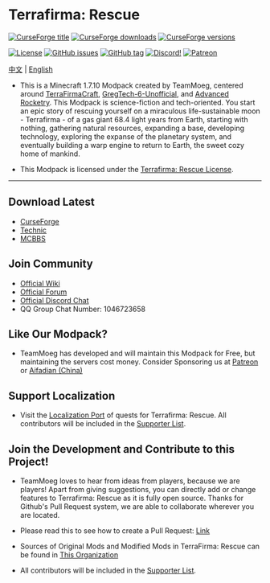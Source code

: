 # Terrafirma: Rescue 

[![CurseForge title](https://cf.way2muchnoise.eu/title/384368.svg?badge_style=for_the_badge)](https://www.curseforge.com/minecraft/modpacks/terrafirma-rescue)
[![CurseForge downloads](https://cf.way2muchnoise.eu/full_384368_downloads.svg?badge_style=for_the_badge)](https://www.curseforge.com/minecraft/modpacks/terrafirma-rescue)
[![CurseForge versions](https://cf.way2muchnoise.eu/versions/For%20MC_384368_all.svg?badge_style=for_the_badge)](https://www.curseforge.com/minecraft/modpacks/terrafirma-rescue)

[![License](https://img.shields.io/badge/license-terrafirmarescue%20license-brightgreen?style=for-the-badge)](https://github.com/TerraFirmaRescue/TerraFirma-Rescue-Modpack/blob/master/LICENSE)
[![GitHub issues](https://img.shields.io/github/issues/TerraFirmaRescue/TerraFirma-Rescue-Modpack?style=for-the-badge)](https://github.com/TerraFirmaRescue/TerraFirma-Rescue-Modpack/issues)
[![GitHub tag](https://img.shields.io/github/tag/TerraFirmaRescue/TerraFirma-Rescue-Modpack?style=for-the-badge)](https://github.com/TerraFirmaRescue/TerraFirma-Rescue-Modpack/releases)
[![Discord!](https://img.shields.io/badge/discord-chat%20with%20players-blueviolet?style=for-the-badge)](https://discord.gg/BWn6E94) 
[![Patreon](https://img.shields.io/badge/patreon-support%20the%20devs-orange.svg?style=for-the-badge)](https://www.patreon.com/TeamMoeg) 

[中文](https://github.com/TerraFirmaRescue/TerraFirma-Rescue-Modpack/blob/master/README.CN.md)
|
[English](https://github.com/TerraFirmaRescue/TerraFirma-Rescue-Modpack/blob/master/README.md)

- This is a Minecraft 1.7.10 Modpack created by TeamMoeg, centered around [TerraFirmaCraft](https://www.curseforge.com/minecraft/mc-mods/tfcraft), [GregTech-6-Unofficial](https://www.curseforge.com/minecraft/mc-mods/gregtech6-unofficial), and [Advanced Rocketry](https://www.curseforge.com/minecraft/mc-mods/advanced-rocketry). This Modpack is science-fiction and tech-oriented. 
  You start an epic story of rescuing yourself on a miraculous life-sustainable moon - Terrafirma - of a gas giant 68.4 light years from Earth, 
  starting with nothing, gathering natural resources, expanding a base, developing technology, exploring the expanse of the planetary system, 
  and eventually building a warp engine to return to Earth, the sweet cozy home of mankind.

- This Modpack is licensed under the [Terrafirma: Rescue License](https://github.com/TerraFirmaRescue/TerraFirma-Rescue-Modpack/blob/master/LICENSE). 

---

## Download Latest

- [CurseForge](https://www.curseforge.com/minecraft/modpacks/terrafirma-rescue)
- [Technic](https://www.technicpack.net/modpack/terra-firma-rescue.1727928)
- [MCBBS](https://www.mcbbs.net/thread-977365-1-1.html)

## Join Community

- [Official Wiki](https://wiki.teammoeg.com/)
- [Official Forum](https://forum.teammoeg.com/)
- [Official Discord Chat](https://discord.gg/BWn6E94)
- QQ Group Chat Number: 1046723658

## Like Our Modpack?

- TeamMoeg has developed and will maintain this Modpack for Free, but maintaining the servers cost money. Consider Sponsoring us at [Patreon](https://www.patreon.com/TeamMoeg) or [Aifadian (China)](https://afdian.net/@teammoeg)

## Support Localization

- Visit the [Localization Port](https://github.com/TerraFirmaRescue/TFR-Localization) of quests for Terrafirma: Rescue. 
  All contributors will be included in the [Supporter List](https://github.com/TerraFirmaRescue/TerraFirma-Rescue-Modpack/blob/master/supporterlist.txt).

## Join the Development and Contribute to this Project!

- TeamMoeg loves to hear from ideas from players, because we are players!
  Apart from giving suggestions, you can directly add or change features to Terrafirma: Rescue as it is fully open source. 
  Thanks for Github's Pull Request system, we are able to collaborate wherever you are located.
  
- Please read this to see how to create a Pull Request: [Link](https://github.com/geeeeeeeeek/git-recipes/wiki/3.3-%E5%88%9B%E5%BB%BA-Pull-Request)
  
- Sources of Original Mods and Modified Mods in TerraFirma: Rescue can be found in [This Organization](https://github.com/TerraFirmaRescue/)
  
- All contributors will be included in the [Supporter List](https://github.com/TerraFirmaRescue/TerraFirma-Rescue-Modpack/blob/master/supporterlist.txt).

